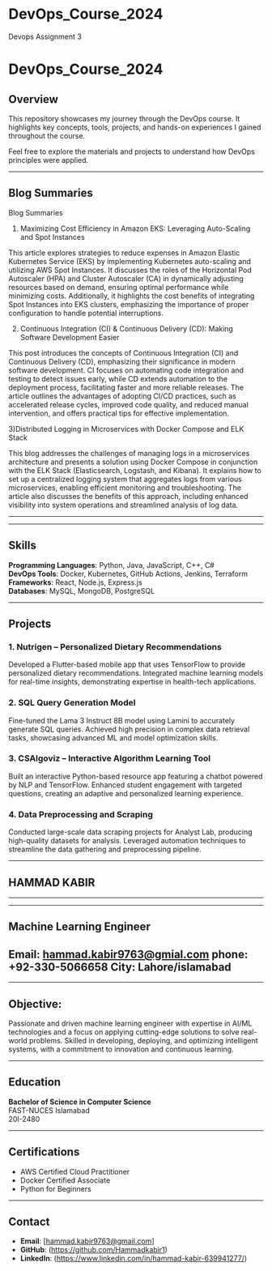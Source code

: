 # DevOps_Course_2024
Devops Assignment 3 
# DevOps_Course_2024

## Overview
This repository showcases my journey through the DevOps course. It highlights key concepts, tools, projects, and hands-on experiences I gained throughout the course.

Feel free to explore the materials and projects to understand how DevOps principles were applied.

---

## Blog Summaries
Blog Summaries

1) Maximizing Cost Efficiency in Amazon EKS: Leveraging Auto-Scaling and Spot Instances

This article explores strategies to reduce expenses in Amazon Elastic Kubernetes Service (EKS) by implementing Kubernetes auto-scaling and utilizing AWS Spot Instances. It discusses the roles of the Horizontal Pod Autoscaler (HPA) and Cluster Autoscaler (CA) in dynamically adjusting resources based on demand, ensuring optimal performance while minimizing costs. Additionally, it highlights the cost benefits of integrating Spot Instances into EKS clusters, emphasizing the importance of proper configuration to handle potential interruptions.

2) Continuous Integration (CI) & Continuous Delivery (CD): Making Software Development Easier

This post introduces the concepts of Continuous Integration (CI) and Continuous Delivery (CD), emphasizing their significance in modern software development. CI focuses on automating code integration and testing to detect issues early, while CD extends automation to the deployment process, facilitating faster and more reliable releases. The article outlines the advantages of adopting CI/CD practices, such as accelerated release cycles, improved code quality, and reduced manual intervention, and offers practical tips for effective implementation.

3)Distributed Logging in Microservices with Docker Compose and ELK Stack

This blog addresses the challenges of managing logs in a microservices architecture and presents a solution using Docker Compose in conjunction with the ELK Stack (Elasticsearch, Logstash, and Kibana). It explains how to set up a centralized logging system that aggregates logs from various microservices, enabling efficient monitoring and troubleshooting. The article also discusses the benefits of this approach, including enhanced visibility into system operations and streamlined analysis of log data.

---



---

## Skills
**Programming Languages**: Python, Java, JavaScript, C++, C#  
**DevOps Tools**: Docker, Kubernetes, GitHub Actions, Jenkins, Terraform  
**Frameworks**: React, Node.js, Express.js  
**Databases**: MySQL, MongoDB, PostgreSQL  

---

## Projects

### 1. Nutrigen – Personalized Dietary Recommendations
Developed a Flutter-based mobile app that uses TensorFlow to provide personalized dietary recommendations.
Integrated machine learning models for real-time insights, demonstrating expertise in health-tech applications.
### 2. SQL Query Generation Model
Fine-tuned the Lama 3 Instruct 8B model using Lamini to accurately generate SQL queries.
Achieved high precision in complex data retrieval tasks, showcasing advanced ML and model optimization skills.
### 3. CSAlgoviz – Interactive Algorithm Learning Tool
Built an interactive Python-based resource app featuring a chatbot powered by NLP and TensorFlow.
Enhanced student engagement with targeted questions, creating an adaptive and personalized learning experience.
### 4. Data Preprocessing and Scraping
Conducted large-scale data scraping projects for Analyst Lab, producing high-quality datasets for analysis.
Leveraged automation techniques to streamline the data gathering and preprocessing pipeline.


---
## HAMMAD KABIR
---
---
## Machine Learning Engineer 
Email: hammad.kabir9763@gmial.com
phone: +92-330-5066658
City: Lahore/islamabad
---
---
## Objective:
Passionate and driven machine learning engineer with expertise in AI/ML technologies and a focus on applying cutting-edge solutions to solve real-world problems. Skilled in developing, deploying, and optimizing intelligent systems, with a commitment to innovation and continuous learning.


---
## Education
**Bachelor of Science in Computer Science**  
FAST-NUCES Islamabad  
20I-2480  

---

## Certifications
- AWS Certified Cloud Practitioner
- Docker Certified Associate
- Python for Beginners

---

## Contact
- **Email**: [hammad.kabir9763@gmail.com]  
- **GitHub**: (https://github.com/Hammadkabir1)
- **LinkedIn**: (https://www.linkedin.com/in/hammad-kabir-639941277/)

